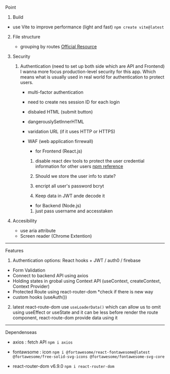 Point

1.  Build

- use Vite to improve performance (light and fast)
  `npm create vite@latest`

2.  File structure

    - grouping by routes [Official Resource](https://legacy.reactjs.org/docs/faq-structure.html)

3.  Security

    1.  Authentication (need to set up both side which are API and Frontend)
        I wanna more focus production-level security for this app. Which means what is usually used in real world for authentication to protect users.

        - multi-factor authentication
        - need to create nes session ID for each login
        - disbaled HTML (submit button)
        - dangerouslySetInnerHTML
        - varidation URL (if it uses HTTP or HTTPS)
        - WAF (web application firrewall)

          - for Frontend (React.js)

          1. disable react dev tools
             to protect the user credential information for other users
             [npm reference](https://www.npmjs.com/package/@fvilers/disable-react-devtools)

          2. Should we store the user info to state?

          3. encript all user's password
             bcryt

          4. Keep data in JWT ande decode it

          - for Backend (Node.js)

          1. just pass username and accesstaken

4.  Accesibility
    - use aria attribute
    - Screen reader (Chrome Extention)

---

Features

1. Authentication
   options: React hooks + JWT / auth0 / firebase

- Form Validation
- Connect to backend API using axios
- Holding states in grobal using Context API (useContext, createContext, Context Provider)
- Protected Route using react-router-dom \*check if there is new way
- custom hooks (useAuth())

2. latest react-route-dom
   use `useLoaderData()` which can allow us to omit using useEffect or useState and it can be less
   before render the route component, react-route-dom provide data using it

---

Dependenseas

- axios : fetch API
  `npm i axios`

- fontawsome : icon
  `npm i @fortawesome/react-fontawesome@latest @fortawesome/free-solid-svg-icons @fortawesome/fontawesome-svg-core`

- react-router-dom v6.9.0
  `npm i react-router-dom`
